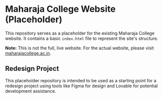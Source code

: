 # Maharaja College Website (Placeholder)

This repository serves as a placeholder for the existing Maharaja College website. It contains a basic `index.html` file to represent the site's structure.

**Note:** This is not the full, live website. For the actual website, please visit [maharajacollege.ac.in](https://www.maharajacollege.ac.in/).

## Redesign Project

This placeholder repository is intended to be used as a starting point for a redesign project using tools like Figma for design and Lovable for potential development assistance.


